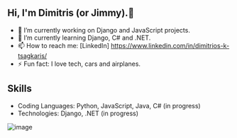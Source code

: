 ## Hi, I'm Dimitris (or Jimmy).👋

- 🔭 I’m currently working on Django and JavaScript projects.
- 🌱 I’m currently learning Django, C# and .NET. 
- 📫 How to reach me: [LinkedIn] https://www.linkedin.com/in/dimitrios-k-tsagkaris/
- ⚡ Fun fact: I love tech, cars and airplanes.

## Skills

- Coding Languages: Python, JavaScript, Java, C# (in progress)
- Technologies: Django, .NET (in progress)

![image](https://github.com/dimtsagk/dimtsagk/assets/49439009/504fae7a-f8b4-4078-beb0-77a457109ec8)
